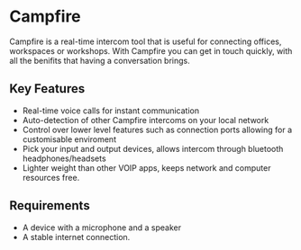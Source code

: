# Campfire
Campfire is a real-time intercom tool that is useful for connecting offices, workspaces or workshops. With Campfire you can get in touch quickly, with all the benifits that having a conversation brings.

## Key Features

- Real-time voice calls for instant communication
- Auto-detection of other Campfire intercoms on your local network
- Control over lower level features such as connection ports allowing for a customisable enviroment
- Pick your input and output devices, allows intercom through bluetooth headphones/headsets
- Lighter weight than other VOIP apps, keeps network and computer resources free.

## Requirements

- A device with a microphone and a speaker
- A stable internet connection.
